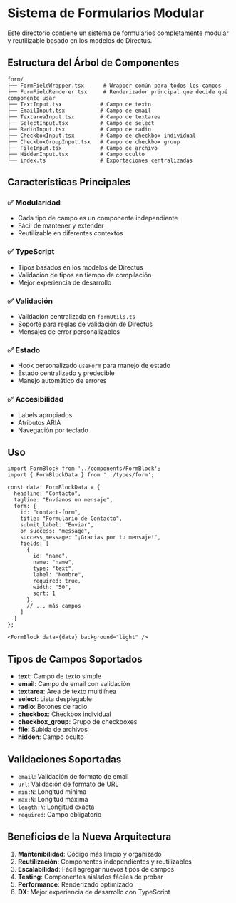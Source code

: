 # Sistema de Formularios Modular

Este directorio contiene un sistema de formularios completamente modular y reutilizable basado en los modelos de Directus.

## Estructura del Árbol de Componentes

```
form/
├── FormFieldWrapper.tsx      # Wrapper común para todos los campos
├── FormFieldRenderer.tsx     # Renderizador principal que decide qué componente usar
├── TextInput.tsx            # Campo de texto
├── EmailInput.tsx           # Campo de email
├── TextareaInput.tsx        # Campo de textarea
├── SelectInput.tsx          # Campo de select
├── RadioInput.tsx           # Campo de radio
├── CheckboxInput.tsx        # Campo de checkbox individual
├── CheckboxGroupInput.tsx   # Campo de checkbox group
├── FileInput.tsx            # Campo de archivo
├── HiddenInput.tsx          # Campo oculto
└── index.ts                 # Exportaciones centralizadas
```

## Características Principales

### ✅ **Modularidad**
- Cada tipo de campo es un componente independiente
- Fácil de mantener y extender
- Reutilizable en diferentes contextos

### ✅ **TypeScript**
- Tipos basados en los modelos de Directus
- Validación de tipos en tiempo de compilación
- Mejor experiencia de desarrollo

### ✅ **Validación**
- Validación centralizada en `formUtils.ts`
- Soporte para reglas de validación de Directus
- Mensajes de error personalizables

### ✅ **Estado**
- Hook personalizado `useForm` para manejo de estado
- Estado centralizado y predecible
- Manejo automático de errores

### ✅ **Accesibilidad**
- Labels apropiados
- Atributos ARIA
- Navegación por teclado

## Uso

```tsx
import FormBlock from '../components/FormBlock';
import { FormBlockData } from '../types/form';

const data: FormBlockData = {
  headline: "Contacto",
  tagline: "Envíanos un mensaje",
  form: {
    id: "contact-form",
    title: "Formulario de Contacto",
    submit_label: "Enviar",
    on_success: "message",
    success_message: "¡Gracias por tu mensaje!",
    fields: [
      {
        id: "name",
        name: "name",
        type: "text",
        label: "Nombre",
        required: true,
        width: "50",
        sort: 1
      },
      // ... más campos
    ]
  }
};

<FormBlock data={data} background="light" />
```

## Tipos de Campos Soportados

- **text**: Campo de texto simple
- **email**: Campo de email con validación
- **textarea**: Área de texto multilínea
- **select**: Lista desplegable
- **radio**: Botones de radio
- **checkbox**: Checkbox individual
- **checkbox_group**: Grupo de checkboxes
- **file**: Subida de archivos
- **hidden**: Campo oculto

## Validaciones Soportadas

- `email`: Validación de formato de email
- `url`: Validación de formato de URL
- `min:N`: Longitud mínima
- `max:N`: Longitud máxima
- `length:N`: Longitud exacta
- `required`: Campo obligatorio

## Beneficios de la Nueva Arquitectura

1. **Mantenibilidad**: Código más limpio y organizado
2. **Reutilización**: Componentes independientes y reutilizables
3. **Escalabilidad**: Fácil agregar nuevos tipos de campos
4. **Testing**: Componentes aislados fáciles de probar
5. **Performance**: Renderizado optimizado
6. **DX**: Mejor experiencia de desarrollo con TypeScript

